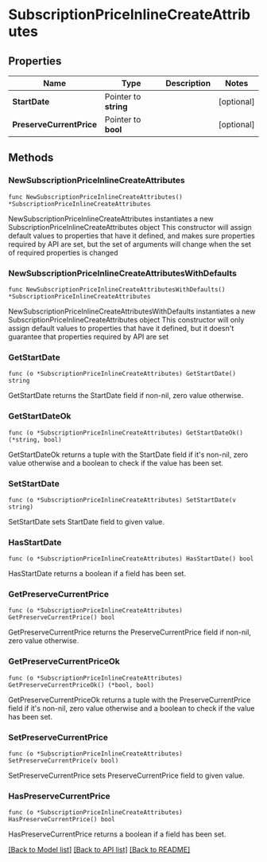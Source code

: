 # SubscriptionPriceInlineCreateAttributes

## Properties

Name | Type | Description | Notes
------------ | ------------- | ------------- | -------------
**StartDate** | Pointer to **string** |  | [optional] 
**PreserveCurrentPrice** | Pointer to **bool** |  | [optional] 

## Methods

### NewSubscriptionPriceInlineCreateAttributes

`func NewSubscriptionPriceInlineCreateAttributes() *SubscriptionPriceInlineCreateAttributes`

NewSubscriptionPriceInlineCreateAttributes instantiates a new SubscriptionPriceInlineCreateAttributes object
This constructor will assign default values to properties that have it defined,
and makes sure properties required by API are set, but the set of arguments
will change when the set of required properties is changed

### NewSubscriptionPriceInlineCreateAttributesWithDefaults

`func NewSubscriptionPriceInlineCreateAttributesWithDefaults() *SubscriptionPriceInlineCreateAttributes`

NewSubscriptionPriceInlineCreateAttributesWithDefaults instantiates a new SubscriptionPriceInlineCreateAttributes object
This constructor will only assign default values to properties that have it defined,
but it doesn't guarantee that properties required by API are set

### GetStartDate

`func (o *SubscriptionPriceInlineCreateAttributes) GetStartDate() string`

GetStartDate returns the StartDate field if non-nil, zero value otherwise.

### GetStartDateOk

`func (o *SubscriptionPriceInlineCreateAttributes) GetStartDateOk() (*string, bool)`

GetStartDateOk returns a tuple with the StartDate field if it's non-nil, zero value otherwise
and a boolean to check if the value has been set.

### SetStartDate

`func (o *SubscriptionPriceInlineCreateAttributes) SetStartDate(v string)`

SetStartDate sets StartDate field to given value.

### HasStartDate

`func (o *SubscriptionPriceInlineCreateAttributes) HasStartDate() bool`

HasStartDate returns a boolean if a field has been set.

### GetPreserveCurrentPrice

`func (o *SubscriptionPriceInlineCreateAttributes) GetPreserveCurrentPrice() bool`

GetPreserveCurrentPrice returns the PreserveCurrentPrice field if non-nil, zero value otherwise.

### GetPreserveCurrentPriceOk

`func (o *SubscriptionPriceInlineCreateAttributes) GetPreserveCurrentPriceOk() (*bool, bool)`

GetPreserveCurrentPriceOk returns a tuple with the PreserveCurrentPrice field if it's non-nil, zero value otherwise
and a boolean to check if the value has been set.

### SetPreserveCurrentPrice

`func (o *SubscriptionPriceInlineCreateAttributes) SetPreserveCurrentPrice(v bool)`

SetPreserveCurrentPrice sets PreserveCurrentPrice field to given value.

### HasPreserveCurrentPrice

`func (o *SubscriptionPriceInlineCreateAttributes) HasPreserveCurrentPrice() bool`

HasPreserveCurrentPrice returns a boolean if a field has been set.


[[Back to Model list]](../README.md#documentation-for-models) [[Back to API list]](../README.md#documentation-for-api-endpoints) [[Back to README]](../README.md)


